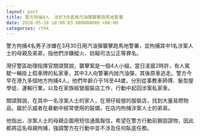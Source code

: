 ```yaml
---
layout: post
title: 警方拘捕4人　涉於3月底用汽油彈襲擊跑馬地警署
date: 2020-05-26 18:09:03.000000000 +08:00
categories: rthk
---
```


警方拘捕4名男子涉嫌在3月30日用汽油彈襲擊跑馬地警署，並拘捕其中1名涉案人士的母親及弟弟，指他們涉嫌縱火、妨礙司法公正等罪名。

灣仔警區助理指揮官關頌賢說，襲擊案是一個4人小組，當日凌晨2時許，有人駕駛一輛掛上假車牌的私家車，其中3人向警署内抛汽油彈，其後原車逃走。警方今早在港九多個地方拘捕4人，他們年齡介乎18至44歲，分別從事教車師傅、髮型屋學徒、運輸行業，以及在家族經營服裝店工作，行動中起回涉案私家車。

關頌賢說，在其中一名涉案人士的家人，在灣仔經營的服裝店，找到大量易燃物品，屬於示威者在暴動中經常使用的裝備，在店内拘捕涉案人士的弟弟。

他指出，涉案人士的母親企圖用短信通風報信，希望在警方行動前銷毀證物，因此都將這名母親拘捕，強調警方在行動中並不涉及任何臥底任務。
